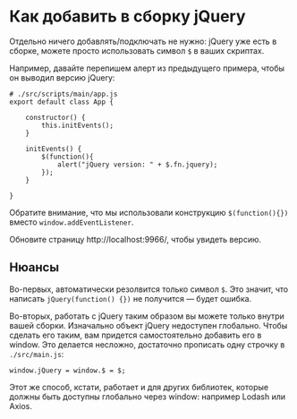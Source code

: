 # Как добавить в сборку jQuery

Отдельно ничего добавлять/подключать не нужно: jQuery уже есть в сборке, можете просто использовать символ `$` в ваших скриптах.

Например, давайте перепишем алерт из предыдущего примера, чтобы он выводил версию jQuery:

    # ./src/scripts/main/app.js
    export default class App {

        constructor() {
            this.initEvents();
        }

        initEvents() {
            $(function(){
                alert("jQuery version: " + $.fn.jquery);
            });
        }

    }

Обратите внимание, что мы использовали конструкцию `$(function(){})` вместо `window.addEventListener`.

Обновите страницу http://localhost:9966/, чтобы увидеть версию.

## Нюансы

Во-первых, автоматически резолвится только символ `$`. Это значит, что написать `jQuery(function() {})` не получится — будет ошибка.

Во-вторых, работать с jQuery таким образом вы можете только внутри вашей сборки. Изначально объект jQuery недоступен глобально.
Чтобы сделать его таким, вам придется самостоятельно добавить его в window. Это делается несложно, достаточно прописать одну строчку в `./src/main.js`:

    window.jQuery = window.$ = $;

Этот же способ, кстати, работает и для других библиотек, которые должны быть доступны глобально через window: например Lodash или Axios.
